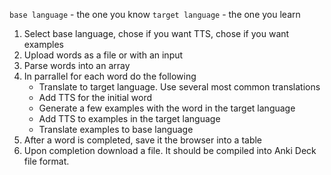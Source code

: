 `base language` - the one you know
`target language` - the one you learn

1. Select base language, chose if you want TTS, chose if you want examples
2. Upload words as a file or with an input
3. Parse words into an array
4. In parrallel for each word do the following
    - Translate to target language. Use several most common translations
    - Add TTS for the initial word
    - Generate a few examples with the word in the target language
    - Add TTS to examples in the target language
    - Translate examples to base language
5. After a word is completed, save it the browser into a table
6. Upon completion download a file. It should be compiled into Anki Deck file format.
